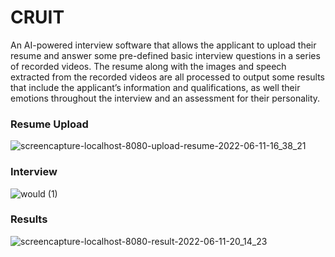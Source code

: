 # CRUIT
An AI-powered interview software that allows the applicant to upload their resume and answer some pre-defined basic interview questions in a series of recorded videos. The resume along with the images and speech extracted from the recorded videos are all processed to output some results that include the applicant’s information and qualifications, as well their emotions throughout the interview and an assessment for their personality. 

### Resume Upload
![screencapture-localhost-8080-upload-resume-2022-06-11-16_38_21](https://user-images.githubusercontent.com/46975628/175294864-1ed6466f-22cd-4ac2-b58f-f0602f2d19c5.png)

### Interview
![would (1)](https://user-images.githubusercontent.com/46975628/175294870-ceb55f04-67e2-4198-b115-5fc4ba06bcb5.png)

### Results
![screencapture-localhost-8080-result-2022-06-11-20_14_23](https://user-images.githubusercontent.com/46975628/175294877-9ab78dfe-b092-45b8-beb2-d3ef3c37ad84.png)
